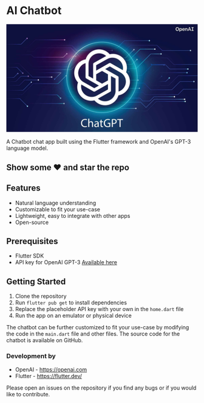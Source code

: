 # AI Chatbot

<img src = "ChatGPT.jpeg">

A Chatbot chat app built using the Flutter framework and OpenAI's GPT-3 language model.

## Show some :heart: and star the repo

## Features

- Natural language understanding
- Customizable to fit your use-case
- Lightweight, easy to integrate with other apps
- Open-source

## Prerequisites

- Flutter SDK
- API key for OpenAI GPT-3 [Available here](https://beta.openai.com/account/api-keys)

## Getting Started

1. Clone the repository
2. Run `flutter pub get` to install dependencies
3. Replace the placeholder API key with your own in the `home.dart` file
4. Run the app on an emulator or physical device

The chatbot can be further customized to fit your use-case by modifying the code in the `main.dart` file and other files. The source code for the chatbot is available on GitHub.

### Development by

- OpenAI - <https://openai.com>
- Flutter - <https://flutter.dev/>

Please open an issues on the repository if you find any bugs or if you would like to contribute.
